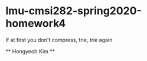 # lmu-cmsi282-spring2020-homework4
If at first you don't compress, trie, trie again

** Hongyeob Kim **
